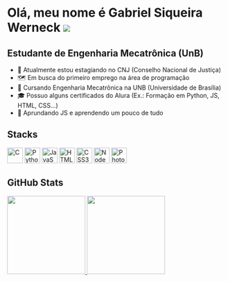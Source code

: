 # Olá, meu nome é Gabriel Siqueira Werneck ![](https://user-images.githubusercontent.com/18350557/176309783-0785949b-9127-417c-8b55-ab5a4333674e.gif)
## Estudante de Engenharia Mecatrônica (UnB)

- 🔭 Atualmente estou estagiando no CNJ (Conselho Nacional de Justiça)
- 🗺️ Em busca do primeiro emprego na área de programação
- 🏫 Cursando Engenharia Mecatrônica na UNB (Universidade de Brasília)
- 🎓 Possuo alguns certificados do Alura (Ex.: Formação em Python, JS, HTML, CSS...)
- 🌱 Aprundando JS e aprendendo um pouco de tudo

## Stacks

<p align="left">
<a href="https://docs.microsoft.com/en-us/cpp/?view=msvc-170" target="_blank" rel="noreferrer"><img src="https://raw.githubusercontent.com/danielcranney/readme-generator/main/public/icons/skills/c-colored.svg" width="36" height="36" alt="C" /></a>
<a href="https://www.python.org/" target="_blank" rel="noreferrer"><img src="https://raw.githubusercontent.com/danielcranney/readme-generator/main/public/icons/skills/python-colored.svg" width="36" height="36" alt="Python" /></a>
<a href="https://developer.mozilla.org/en-US/docs/Web/JavaScript" target="_blank" rel="noreferrer"><img src="https://raw.githubusercontent.com/danielcranney/readme-generator/main/public/icons/skills/javascript-colored.svg" width="36" height="36" alt="JavaScript" /></a>
<a href="https://developer.mozilla.org/en-US/docs/Glossary/HTML5" target="_blank" rel="noreferrer"><img src="https://raw.githubusercontent.com/danielcranney/readme-generator/main/public/icons/skills/html5-colored.svg" width="36" height="36" alt="HTML5" /></a>
<a href="https://www.w3.org/TR/CSS/#css" target="_blank" rel="noreferrer"><img src="https://raw.githubusercontent.com/danielcranney/readme-generator/main/public/icons/skills/css3-colored.svg" width="36" height="36" alt="CSS3" /></a>
<a href="https://nodejs.org/en/" target="_blank" rel="noreferrer"><img src="https://raw.githubusercontent.com/danielcranney/readme-generator/main/public/icons/skills/nodejs-colored.svg" width="36" height="36" alt="NodeJS" /></a>
<a href="https://www.adobe.com/uk/products/photoshop.html" target="_blank" rel="noreferrer"><img src="https://raw.githubusercontent.com/danielcranney/readme-generator/main/public/icons/skills/photoshop-colored.svg" width="36" height="36" alt="Photoshop" /></a>
</p>


## GitHub Stats
<div>
  <a href="http://github.com/gswerneck">
  <img height="180em" src="https://github-readme-stats.vercel.app/api?username=gswerneck&theme=github_dark&show_icons=true">
  <img height="180em" src="https://github-readme-stats.vercel.app/api/top-langs/?username=gswerneck&layout=compact&theme=github_dark"
</div>

